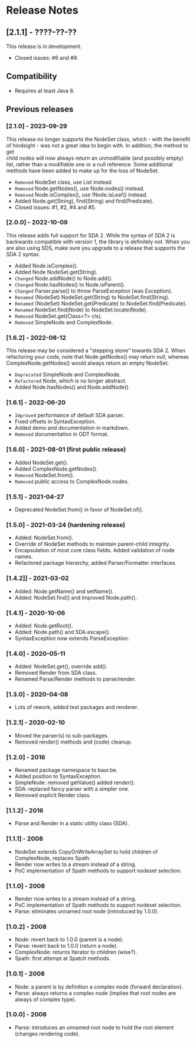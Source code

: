 # Release Notes

## [2.1.1] - ????-??-??

This release is in development.

- Closed issues: #6 and #9.

## Compatibility

- Requires at least Java 8.

## Previous releases

### [2.1.0] - 2023-09-29

This release no longer supports the NodeSet class, which - with the benefit of 
hindsight - was not a great idea to begin with. In addition, the method to get  
child nodes will now always return an unmodifiable (and possibly empty) list, 
rather than a modifiable one or a null reference. Some additional methods have 
been added to make up for the loss of NodeSet.

- `Removed` NodeSet class, use List<Node> instead.
- `Removed` Node.getNodes(), use Node.nodes() instead.
- `Removed` Node.isComplex(), use !Node.isLeaf() instead.
- Added Node.get(String), find(String) and find(Predicate).
- Closed issues: #1, #2, #4 and #5.

### [2.0.0] - 2022-10-09

This release adds full support for SDA 2. While the syntax of SDA 2
is backwards compatible with version 1, the library is definitely not.
When you are also using SDS, make sure you upgrade to a release that 
supports the SDA 2 syntax.

- Added Node.isComplex().
- Added Node NodeSet.get(String).
- `Changed` Node.addNode() to Node.add().
- `Changed` Node.hasNodes() to Node.isParent().
- `Changed` Parser.parse() to throw ParseException (was Exception).
- `Renamed` (NodeSet) NodeSet.get(String) to NodeSet.find(String).
- `Renamed` (NodeSet) NodeSet.get(Predicate) to NodeSet.find(Predicate).
- `Renamed` NodeSet.find(Node) to NodeSet.locate(Node).
- `Removed` NodeSet.get(Class<?> cls).
- `Removed` SimpleNode and ComplexNode.

### [1.6.2] - 2022-08-12

This release may be considered a "stepping stone" towards SDA 2.
When refactoring your code, note that Node.getNodes() may return null,
whereas ComplexNode.getNodes() would always return an empty NodeSet.

- `Deprecated` SimpleNode and ComplexNode.
- `Refactored` Node, which is no longer abstract.
- Added Node.hasNodes() and Node.addNode().

### [1.6.1] - 2022-06-20
- `Improved` performance of default SDA parser.
- Fixed offsets in SyntaxException.
- Added demo and documentation in markdown.
- `Removed` documentation in ODT format.

### [1.6.0] - 2021-08-01 (first public release)
- Added NodeSet.get(<predicate>).
- Added ComplexNode.getNodes().
- `Removed` NodeSet.from().
- `Removed` public access to ComplexNode.nodes.

### [1.5.1] - 2021-04-27
- Deprecated NodeSet.from() in favor of NodeSet.of().

### [1.5.0] - 2021-03-24 (hardening release)
- Added: NodeSet.from().
- Override of NodeSet methods to maintain parent-child integrity.
- Encapsulation of most core class fields. Added validation of node names.
- Refactored package hierarchy, added Parser/Formatter interfaces.

### [1.4.2]] - 2021-03-02
- Added: Node.getName() and setName().
- Added: NodeSet.find() and improved Node.path().

### [1.4.1] - 2020-10-06
- Added: Node.getRoot().
- Added: Node.path() and SDA.escape().
- SyntaxException now extends ParseException.

### [1.4.0] - 2020-05-11
- Added: NodeSet.get(<class>), override add().
- Removed Render from SDA class.
- Renamed Parse/Render methods to parse/render.

### [1.3.0] - 2020-04-08
- Lots of rework, added test packages and renderer.

### [1.2.1] - 2020-02-10
- Moved the parser(s) to sub-packages.
- Removed render() methods and (code) cleanup.

### [1.2.0] - 2016
- Renamed package namespace to baur.be.
- Added position to SyntaxException.
- SimpleNode: removed getValue() added render().
- SDA: replaced fancy parser with a simpler one.
- Removed explicit Render class.

### [1.1.2] - 2016
- Parse and Render in a static utility class (SDA).

### [1.1.1] - 2008
- NodeSet extends CopyOnWriteArraySet<Node> to hold children of ComplexNode, replaces Spath.
- Render now writes to a stream instead of a string.
- PoC implementation of Spath methods to support nodeset selection.

### [1.1.0] - 2008
- Render now writes to a stream instead of a string.
- PoC implementation of Spath methods to support nodeset selection.
- Parse: eliminates unnamed root node (introduced by 1.0.0).

### [1.0.2] - 2008
- Node: revert back to 1.0.0 (parent is a node).
- Parse: revert back to 1.0.0 (return a node).
- ComplexNode: returns Iterator to children (wise?).
- Spath: first attempt at Spatch methods.

### [1.0.1] - 2008
- Node: a parent is by definition a complex node (forward declaration).
- Parse: always returns a complex node (implies that root nodes are always of complex type).

### [1.0.0] - 2008
- Parse: introduces an unnamed root node to hold the root element (changes rendering code).
